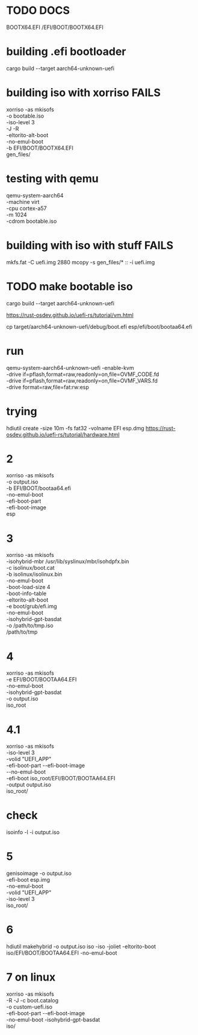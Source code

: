 # TODO DOCS


BOOTX64.EFI
/EFI/BOOT/BOOTX64.EFI

# building .efi bootloader

cargo build --target aarch64-unknown-uefi

# building iso with xorriso FAILS

xorriso -as mkisofs \
    -o bootable.iso \
    -iso-level 3 \
    -J -R \
    -eltorito-alt-boot \
    -no-emul-boot \
    -b EFI/BOOT/BOOTX64.EFI \
    gen_files/


# testing with qemu

qemu-system-aarch64 \
  -machine virt \
  -cpu cortex-a57 \
  -m 1024 \
  -cdrom bootable.iso

# building with iso with stuff FAILS
mkfs.fat -C uefi.img 2880
mcopy -s gen_files/* :: -i uefi.img

# TODO make bootable iso

cargo build --target aarch64-unknown-uefi

https://rust-osdev.github.io/uefi-rs/tutorial/vm.html

cp target/aarch64-unknown-uefi/debug/boot.efi esp/efi/boot/bootaa64.efi

# run

qemu-system-aarch64-unknown-uefi -enable-kvm \
    -drive if=pflash,format=raw,readonly=on,file=OVMF_CODE.fd \
    -drive if=pflash,format=raw,readonly=on,file=OVMF_VARS.fd \
    -drive format=raw,file=fat:rw:esp

# trying

hdiutil create -size 10m -fs fat32 -volname EFI esp.dmg
https://rust-osdev.github.io/uefi-rs/tutorial/hardware.html

# 2
xorriso -as mkisofs \
    -o output.iso \
    -b EFI/BOOT/bootaa64.efi \
    -no-emul-boot \
    -efi-boot-part \
    -efi-boot-image \
    esp

# 3

xorriso -as mkisofs \
  -isohybrid-mbr /usr/lib/syslinux/mbr/isohdpfx.bin \
  -c isolinux/boot.cat \
  -b isolinux/isolinux.bin \
  -no-emul-boot \
  -boot-load-size 4 \
  -boot-info-table \
  -eltorito-alt-boot \
  -e boot/grub/efi.img \
  -no-emul-boot \
  -isohybrid-gpt-basdat \
  -o /path/to/tmp.iso \
  /path/to/tmp

# 4

xorriso -as mkisofs \
  -e EFI/BOOT/BOOTAA64.EFI \
  -no-emul-boot \
  -isohybrid-gpt-basdat \
  -o output.iso \
  iso_root

# 4.1

xorriso -as mkisofs \
  -iso-level 3 \
  -volid "UEFI_APP" \
  -efi-boot-part --efi-boot-image \
  --no-emul-boot \
  -efi-boot iso_root/EFI/BOOT/BOOTAA64.EFI \
  -output output.iso \
  iso_root/

# check

isoinfo -l -i output.iso

# 5
genisoimage -o output.iso \
  -efi-boot esp.img \
  -no-emul-boot \
  -volid "UEFI_APP" \
  -iso-level 3 \
  iso_root/

# 6
hdiutil makehybrid -o output.iso iso -iso -joliet -eltorito-boot iso/EFI/BOOT/BOOTAA64.EFI -no-emul-boot

# 7 on linux
xorriso -as mkisofs \
  -R -J -c boot.catalog \
  -o custom-uefi.iso \
  -efi-boot-part --efi-boot-image \
  -no-emul-boot -isohybrid-gpt-basdat \
  iso/
